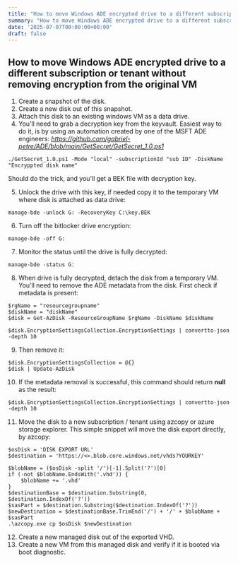 ```yaml
---
title: "How to move Windows ADE encrypted drive to a different subscription or tenant without removing encryption from the original VM"
summary: "How to move Windows ADE encrypted drive to a different subscription or tenant without removing encryption from the original VM"
date: '2025-07-07T00:00:00+00:00'
draft: false
---
```


## How to move Windows ADE encrypted drive to a different subscription or tenant without removing encryption from the original VM

1. Create a snapshot of the disk.
2. Create a new disk out of this snapshot.
3. Attach this disk to an existing windows VM as a data drive. 
4. You’ll need to grab a decryption key from the keyvault.
Easiest way to do it, is by using an automation created by one of the MSFT ADE engineers:
_https://github.com/gabriel-petre/ADE/blob/main/GetSecret/GetSecret_1.0.ps1_

`./GetSecret_1.0.ps1 -Mode "local" -subscriptionId "sub ID" -DiskName "Encryppted disk name"`

Should do the trick, and you’ll get a BEK file with decryption key.

5. Unlock the drive with this key, if needed copy it to the temporary VM where disk is attached as data drive:

`manage-bde -unlock G: -RecoveryKey C:\key.BEK`

6. Turn off the bitlocker drive encryption:

`manage-bde -off G:`

7. Monitor the status until the drive is fully decrypted:

`manage-bde -status G:`
 
8. When drive is fully decrypted, detach the disk from a temporary VM. You’ll need to remove the ADE metadata from the disk. First check if metadata is present:


```
$rgName = "resourcegroupname"
$diskName = "diskName"
$disk = Get-AzDisk -ResourceGroupName $rgName -DiskName $diskName

$disk.EncryptionSettingsCollection.EncryptionSettings | convertto-json -depth 10
```


9. Then remove it:


```
$disk.EncryptionSettingsCollection = @{}
$disk | Update-AzDisk
```


10. If the metadata removal is successful, this command should return **null** as the result:

`$disk.EncryptionSettingsCollection.EncryptionSettings | convertto-json -depth 10`

11. Move the disk to a new subscription / tenant using azcopy or azure storage explorer. 
This simple snippet will move the disk export directly, by azcopy:


```
$osDisk = 'DISK EXPORT URL'
$destination = 'https://<>.blob.core.windows.net/vhds?YOURKEY'

$blobName = ($osDisk -split '/')[-1].Split('?')[0]
if (-not $blobName.EndsWith('.vhd')) {
    $blobName += '.vhd'
}
$destinationBase = $destination.Substring(0, $destination.IndexOf('?'))
$sasPart = $destination.Substring($destination.IndexOf('?'))
$newDestination = $destinationBase.TrimEnd('/') + '/' + $blobName + $sasPart
.\azcopy.exe cp $osDisk $newDestination
```


12. Create a new managed disk out of the exported VHD.
13. Create a new VM from this managed disk and verify if it is booted via boot diagnostic.
